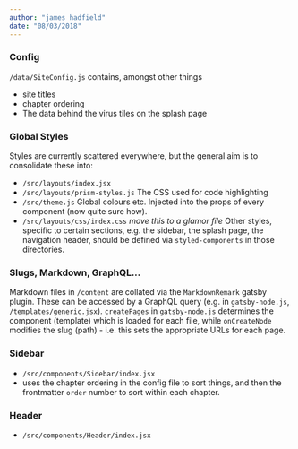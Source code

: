 ```yaml
---
author: "james hadfield"
date: "08/03/2018"
---
```


### Config
`/data/SiteConfig.js` contains, amongst other things
  * site titles
  * chapter ordering
  * The data behind the virus tiles on the splash page

### Global Styles
Styles are currently scattered everywhere, but the general aim is to consolidate these into:
  * `/src/layouts/index.jsx`
  * `/src/layouts/prism-styles.js` The CSS used for code highlighting
  * `/src/theme.js` Global colours etc. Injected into the props of every component (now quite sure how).
  * `/src/layouts/css/index.css` _move this to a glamor file_
Other styles, specific to certain sections, e.g. the sidebar, the splash page, the navigation header, should be defined via `styled-components` in those directories.


### Slugs, Markdown, GraphQL...

Markdown files in `/content` are collated via the `MarkdownRemark` gatsby plugin. These can be accessed by a GraphQL query (e.g. in `gatsby-node.js`, `/templates/generic.jsx`). `createPages` in `gatsby-node.js` determines the component (template) which is loaded for each file, while `onCreateNode` modifies the slug (path) - i.e. this sets the appropriate URLs for each page.

### Sidebar
* `/src/components/Sidebar/index.jsx`
* uses the chapter ordering in the config file to sort things, and then the frontmatter `order` number to sort within each chapter.

### Header
* `/src/components/Header/index.jsx`
